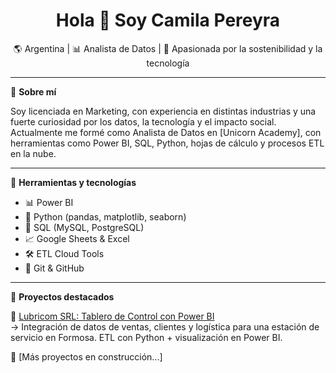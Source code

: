 <h1 align="center">Hola 👋 Soy Camila Pereyra</h1>
<p align="center">
🌎 Argentina | 📊 Analista de Datos | 🌱 Apasionada por la sostenibilidad y la tecnología
</p>

---

🎯 **Sobre mí**

Soy licenciada en Marketing, con experiencia en distintas industrias y una fuerte curiosidad por los datos, la tecnología y el impacto social. Actualmente me formé como Analista de Datos en [Unicorn Academy], con herramientas como Power BI, SQL, Python, hojas de cálculo y procesos ETL en la nube.

---

🧰 **Herramientas y tecnologías**

- 📊 Power BI
- 🐍 Python (pandas, matplotlib, seaborn)
- 🧮 SQL (MySQL, PostgreSQL)
- 📈 Google Sheets & Excel
- 🛠️ ETL Cloud Tools
- 📎 Git & GitHub

---

🚀 **Proyectos destacados**

🔹 [Lubricom SRL: Tablero de Control con Power BI](https://github.com/cpereyra-bi/LubricomSRL)  
→ Integración de datos de ventas, clientes y logística para una estación de servicio en Formosa. ETL con Python + visualización en Power BI.

🔹 [Más proyectos en construcción...]
